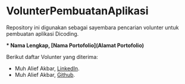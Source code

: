 # VolunterPembuatanAplikasi
Repository ini digunakan sebagai sayembara pencarian volunter untuk pembuatan aplikasi Dicoding.

**\* Nama Lengkap, [Nama Portofolio](Alamat Portofolio)**

Berikut daftar Volunter yang diterima:
* Muh Alief Akbar, [LinkedIn](https://www.linkedin.com/in/muh-alief-akbar-9ba650205/).
* Muh Alief Akbar, [Github](https://github.com/alibarrs).
